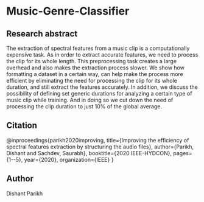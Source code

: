 # Music-Genre-Classifier

## Research abstract
The extraction of spectral features from a music
clip is a computationally expensive task. As in order to extract
accurate features, we need to process the clip for its whole length.
This preprocessing task creates a large overhead and also makes
the extraction process slower. We show how formatting a dataset
in a certain way, can help make the process more efficient by
eliminating the need for processing the clip for its whole duration,
and still extract the features accurately. In addition, we discuss
the possibility of defining set generic durations for analyzing a
certain type of music clip while training. And in doing so we cut
down the need of processing the clip duration to just 10% of the
global average.

## Citation
@inproceedings{parikh2020improving,
  title={Improving the efficiency of spectral features extraction by structuring the audio files},
  author={Parikh, Dishant and Sachdev, Saurabh},
  booktitle={2020 IEEE-HYDCON},
  pages={1--5},
  year={2020},
  organization={IEEE}
}

## Author
Dishant Parikh

